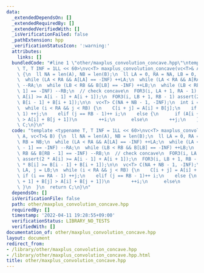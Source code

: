 ```yaml
---
data:
  _extendedDependsOn: []
  _extendedRequiredBy: []
  _extendedVerifiedWith: []
  _isVerificationFailed: false
  _pathExtension: hpp
  _verificationStatusIcon: ':warning:'
  attributes:
    links: []
  bundledCode: "#line 1 \"other/maxplus_convolution_concave.hpp\"\ntemplate <typename\
    \ T, T INF = 1LL << 60>\nvc<T> maxplus_convolution_concave(vc<T>& A, vc<T>& B)\
    \ {\n  ll NA = len(A), NB = len(B);\n  ll LA = 0, RA = NA, LB = 0, RB = NB;\n\
    \  while (LA < RA && A[LA] == -INF) ++LA;\n  while (LA < RA && A[RA - 1] == -INF)\
    \ --RA;\n  while (LB < RB && B[LB] == -INF) ++LB;\n  while (LB < RB && B[RB -\
    \ 1] == -INF) --RB;\n  // check concave\n  FOR3(i, LA + 1, RA - 1) assert(2 *\
    \ A[i] >= A[i - 1] + A[i + 1]);\n  FOR3(i, LB + 1, RB - 1) assert(2 * B[i] >=\
    \ B[i - 1] + B[i + 1]);\n\n  vc<T> C(NA + NB - 1, -INF);\n  int i = LA, j = LB;\n\
    \  while (i < RA && j < RB) {\n    C[i + j] = A[i] + B[j];\n    if (i == RA -\
    \ 1) ++j;\n    elif (j == RB - 1)++ i;\n    else {\n      if (A[i + 1] + B[j]\
    \ > A[i] + B[j + 1])\n        ++i;\n      else\n        ++j;\n    }\n  }\n  return\
    \ C;\n}\n"
  code: "template <typename T, T INF = 1LL << 60>\nvc<T> maxplus_convolution_concave(vc<T>&\
    \ A, vc<T>& B) {\n  ll NA = len(A), NB = len(B);\n  ll LA = 0, RA = NA, LB = 0,\
    \ RB = NB;\n  while (LA < RA && A[LA] == -INF) ++LA;\n  while (LA < RA && A[RA\
    \ - 1] == -INF) --RA;\n  while (LB < RB && B[LB] == -INF) ++LB;\n  while (LB <\
    \ RB && B[RB - 1] == -INF) --RB;\n  // check concave\n  FOR3(i, LA + 1, RA - 1)\
    \ assert(2 * A[i] >= A[i - 1] + A[i + 1]);\n  FOR3(i, LB + 1, RB - 1) assert(2\
    \ * B[i] >= B[i - 1] + B[i + 1]);\n\n  vc<T> C(NA + NB - 1, -INF);\n  int i =\
    \ LA, j = LB;\n  while (i < RA && j < RB) {\n    C[i + j] = A[i] + B[j];\n   \
    \ if (i == RA - 1) ++j;\n    elif (j == RB - 1)++ i;\n    else {\n      if (A[i\
    \ + 1] + B[j] > A[i] + B[j + 1])\n        ++i;\n      else\n        ++j;\n   \
    \ }\n  }\n  return C;\n}\n"
  dependsOn: []
  isVerificationFile: false
  path: other/maxplus_convolution_concave.hpp
  requiredBy: []
  timestamp: '2022-04-11 19:28:55+09:00'
  verificationStatus: LIBRARY_NO_TESTS
  verifiedWith: []
documentation_of: other/maxplus_convolution_concave.hpp
layout: document
redirect_from:
- /library/other/maxplus_convolution_concave.hpp
- /library/other/maxplus_convolution_concave.hpp.html
title: other/maxplus_convolution_concave.hpp
---
```

